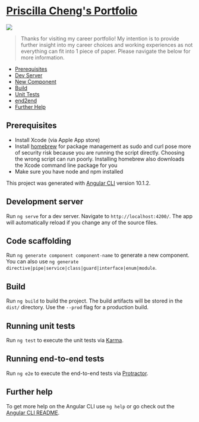 # [Priscilla Cheng's Portfolio](https://priscilla-cheng.netlify.app/)

<img src="https://img.shields.io/badge/angular%20-%23DD0031.svg?&style=for-the-badge&logo=angular&logoColor=white"/>

> Thanks for visiting my career portfolio! My intention is to provide further insight into my career choices and working experiences as not everything can fit into 1 piece of paper. Please navigate the below for more information.  

- [Prerequisites](#prerequisites)  
- [Dev Server](#development-server)  
- [New Component](#code-scaffolding)  
- [Build](#build)  
- [Unit Tests](#running-unit-tests)  
- [end2end](#running-end-to-end-tests)  
- [Further Help](#further-help)  

## Prerequisites
- Install Xcode (via Apple App store)
- Install [homebrew](https://brew.sh/) for package management as sudo and curl pose more of security risk because you are running the script directly. Choosing the wrong script can run poorly. Installing homebrew also downloads the Xcode command line package for you
- Make sure you have node and npm installed

This project was generated with [Angular CLI](https://github.com/angular/angular-cli) version 10.1.2.

## Development server

Run `ng serve` for a dev server. Navigate to `http://localhost:4200/`. The app will automatically reload if you change any of the source files.

## Code scaffolding

Run `ng generate component component-name` to generate a new component. You can also use `ng generate directive|pipe|service|class|guard|interface|enum|module`.

## Build

Run `ng build` to build the project. The build artifacts will be stored in the `dist/` directory. Use the `--prod` flag for a production build.

## Running unit tests

Run `ng test` to execute the unit tests via [Karma](https://karma-runner.github.io).

## Running end-to-end tests

Run `ng e2e` to execute the end-to-end tests via [Protractor](http://www.protractortest.org/).

## Further help

To get more help on the Angular CLI use `ng help` or go check out the [Angular CLI README](https://github.com/angular/angular-cli/blob/master/README.md).
